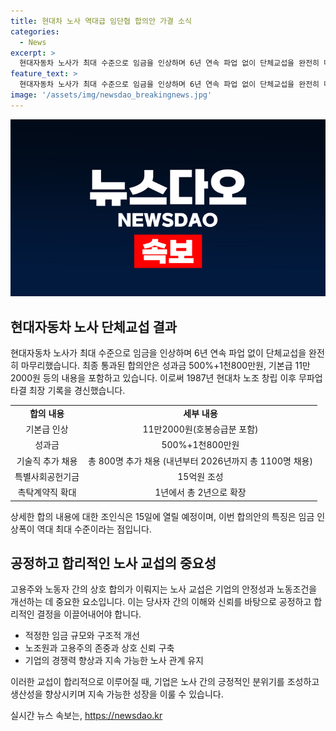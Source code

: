 ```yaml
---
title: 현대차 노사 역대급 임단협 합의안 가결 소식
categories:
  - News
excerpt: >
  현대자동차 노사가 최대 수준으로 임금을 인상하며 6년 연속 파업 없이 단체교섭을 완전히 마무리했다. 올해 임금협상 잠정 합의안은 성과금 500%+1천800만원, 주식 25주 지급 등을 담았고, 기본급은 11만2000원으로 인상됐다. 또한, 기술직 총 800명 추가 채용과 퇴직 후 촉탁계약직을 2년으로 확장하는 등 다양한 혜택도 합의됐다. 이로써 현대차 노사는 6년 연속 파업 없이 단체교섭을 타결하며 1987년 이후 최장 무파업 타결 기록을 경신했다. (150자)
feature_text: >
  현대자동차 노사가 최대 수준으로 임금을 인상하며 6년 연속 파업 없이 단체교섭을 완전히 마무리했다. 올해 임금협상 잠정 합의안은 성과금 500%+1천800만원, 주식 25주 지급 등을 담았고, 기본급은 11만2000원으로 인상됐다. 또한, 기술직 총 800명 추가 채용과 퇴직 후 촉탁계약직을 2년으로 확장하는 등 다양한 혜택도 합의됐다. 이로써 현대차 노사는 6년 연속 파업 없이 단체교섭을 타결하며 1987년 이후 최장 무파업 타결 기록을 경신했다. (150자)
image: '/assets/img/newsdao_breakingnews.jpg'
---
```


<p><img src="/assets/img/newsdao_breakingnews.jpg" alt="koreaapp 속보" /></p>

<h2 data-ke-size="size26">현대자동차 노사 단체교섭 결과</h2>

<p data-ke-size="size16">현대자동차 노사가 최대 수준으로 임금을 인상하며 6년 연속 파업 없이 단체교섭을 완전히 마무리했습니다. 최종 통과된 합의안은 성과금 500%+1천800만원, 기본급 11만2000원 등의 내용을 포함하고 있습니다. 이로써 1987년 현대차 노조 창립 이후 무파업 타결 최장 기록을 경신했습니다.</p>

<table style="width: 100%;" data-ke-size="size16">
<tbody>
<tr>
<td style="text-align: center; height: 17px;"><b>합의 내용</b></td>
<td style="text-align: center; height: 17px;"><b>세부 내용</b></td>
</tr>
<tr>
<td style="text-align: center; height: 17px;">기본급 인상</td>
<td style="text-align: center; height: 17px;">11만2000원(호봉승급분 포함)</td>
</tr>
<tr>
<td style="text-align: center; height: 17px;">성과금</td>
<td style="text-align: center; height: 17px;">500%+1천800만원</td>
</tr>
<tr>
<td style="text-align: center; height: 17px;">기술직 추가 채용</td>
<td style="text-align: center; height: 17px;">총 800명 추가 채용 (내년부터 2026년까지 총 1100명 채용)</td>
</tr>
<tr>
<td style="text-align: center; height: 17px;">특별사회공헌기금</td>
<td style="text-align: center; height: 17px;">15억원 조성</td>
</tr>
<tr>
<td style="text-align: center; height: 17px;">촉탁계약직 확대</td>
<td style="text-align: center; height: 17px;">1년에서 총 2년으로 확장</td>
</tr>
</tbody>
</table>

<p data-ke-size="size16">상세한 합의 내용에 대한 조인식은 15일에 열릴 예정이며, 이번 합의안의 특징은 임금 인상폭이 역대 최대 수준이라는 점입니다.</p>

<h2 data-ke-size="size26">공정하고 합리적인 노사 교섭의 중요성</h2>

<p data-ke-size="size16">고용주와 노동자 간의 상호 합의가 이뤄지는 노사 교섭은 기업의 안정성과 노동조건을 개선하는 데 중요한 요소입니다. 이는 당사자 간의 이해와 신뢰를 바탕으로 공정하고 합리적인 결정을 이끌어내어야 합니다.</p>

<ul data-ke-size="size16">
<li>적정한 임금 규모와 구조적 개선</li>
<li>노조원과 고용주의 존중과 상호 신뢰 구축</li>
<li>기업의 경쟁력 향상과 지속 가능한 노사 관계 유지</li>
</ul>

<p data-ke-size="size16">이러한 교섭이 합리적으로 이루어질 때, 기업은 노사 간의 긍정적인 분위기를 조성하고 생산성을 향상시키며 지속 가능한 성장을 이룰 수 있습니다.</p>
실시간 뉴스 속보는, <a href="https://newsdao.kr" rel="dofollow">https://newsdao.kr</a>


